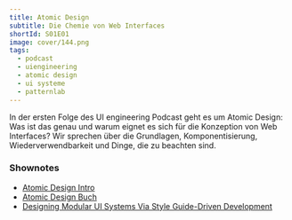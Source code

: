 ```yaml
---
title: Atomic Design
subtitle: Die Chemie von Web Interfaces
shortId: S01E01
image: cover/144.png
tags:
  - podcast
  - uiengineering
  - atomic design
  - ui systeme
  - patternlab
---
```


In der ersten Folge des UI engineering Podcast geht es um Atomic Design: Was ist das genau und warum eignet es sich für die Konzeption von Web Interfaces? Wir sprechen über die Grundlagen, Komponentisierung, Wiederverwendbarkeit und Dinge, die zu beachten sind.

<!-- more -->

### Shownotes

- [Atomic Design Intro](http://bradfrost.com/blog/post/atomic-web-design/)
- [Atomic Design Buch](http://atomicdesign.bradfrost.com/)
- [Designing Modular UI Systems Via Style Guide-Driven Development](https://www.smashingmagazine.com/2016/06/designing-modular-ui-systems-via-style-guide-driven-development/)
